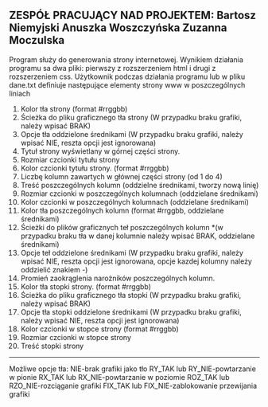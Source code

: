 ZESPÓŁ PRACUJĄCY NAD PROJEKTEM:
Bartosz Niemyjski
Anuszka Woszczyńska
Zuzanna Moczulska
----------------------------------------------------------------------------------------------------------------------------------------------------------------------------------------------------------------------------------------------------------------------------------------------------------------------------------------------------------------------------
Program służy do generowania strony internetowej.
Wynikiem działania programu sa dwa pliki: pierwszy z rozszerzeniem html i drugi z rozszerzeniem css.
Użytkownik podczas działania programu lub w pliku dane.txt definiuje następujące elementy strony www w poszczególnych liniach

1. Kolor tła strony (format #rrggbb)
2. Ścieżka do pliku graficznego tła strony (W przypadku braku grafiki, należy wpisać BRAK)
3. Opcje tła oddzielone średnikami (W przypadku braku grafiki, należy wpisać NIE, reszta opcji jest ignorowana)
4. Tytuł strony wyświetlany w górnej części strony.
5. Rozmiar czcionki tytułu strony
6. Kolor czcionki tytułu strony. (format #rrggbb)
7. Liczbę kolumn zawartych w głównej części strony (od 1 do 4)
8. Treść poszczególnych kolumn (oddzielne średnikami, tworzy nową linię)
9. Rozmiar czcionki w poszczególnych kolumnach (oddzielane średnikami)
10. Kolor czcionki w poszczególnych kolumnach (oddzielane średnikami)
11. Kolor tła poszczególnych kolumn (format #rrggbb, oddzielane średnikami)
12. Ścieżki do plików graficznych teł poszczególnych kolumn *(w przypadku braku tła w danej kolumnie należy wpisać BRAK, oddzielane średnikami)
13. Opcje teł oddzielone średnikami (W przypadku braku grafiki, należy wpisać NIE, reszta opcji jest ignorowana, opcje kazdej kolumny należy oddzielić znakiem -)
14. Promień zaokrąglenia narożników poszczególnych kolumn.
15. Kolor tła stopki strony. (format #rrggbb)
16. Ścieżka do pliku graficznego tła stopki (W przypadku braku grafiki, należy wpisać BRAK)
17. Opcje tła stopki oddzielone średnikami (W przypadku braku grafiki, należy wpisać NIE, reszta opcji jest ignorowana)
18. Kolor czcionki w stopce strony (format #rrggbb)
19. Rozmiar czcionki w stopce strony
20. Treść stopki strony
----------------------------------------------------------------------------------------------------------------------------------------------------------------------------------------------------------------------------------------------------------------------------------------------------------------------------------------------------------------------------
Możliwe opcje tła:
NIE-brak grafiki jako tło
RY_TAK lub RY_NIE-powtarzanie w pionie
RX_TAK lub RX_NIE-powtarzanie w poziomie
ROZ_TAK lub RZO_NIE-rozciąganie grafiki
FIX_TAK lub FIX_NIE-zablokowanie przewijania grafiki
